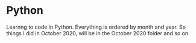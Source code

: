 # Python
Learnng to code in Python.  Everything is ordered by month and year.  So things I did in October 2020, will be in the October 2020 folder and so on.
